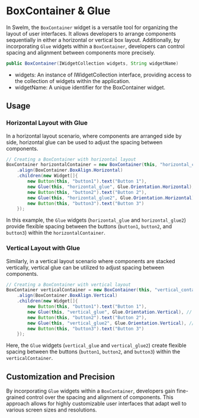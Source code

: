 # BoxContainer & Glue

In Swelm, the `BoxContainer` widget is a versatile tool for organizing the layout of user interfaces. It allows developers to arrange components sequentially in either a horizontal or vertical box layout. Additionally, by incorporating `Glue` widgets within a `BoxContainer`, developers can control spacing and alignment between components more precisely.

```java
public BoxContainer(IWidgetCollection widgets, String widgetName)
```

- widgets: An instance of IWidgetCollection interface, providing access to the collection of widgets within the application.
- widgetName: A unique identifier for the BoxContainer widget.

## Usage

### Horizontal Layout with Glue

In a horizontal layout scenario, where components are arranged side by side, horizontal glue can be used to adjust the spacing between components.

```java
// Creating a BoxContainer with horizontal layout
BoxContainer horizontalContainer = new BoxContainer(this, "horizontal_container")
    .align(BoxContainer.BoxAlign.Horizontal)
    .children(new Widget[]{
        new Button(this, "button1").text("Button 1"),
        new Glue(this, "horizontal_glue", Glue.Orientation.Horizontal), // Horizontal glue for spacing
        new Button(this, "button2").text("Button 2"),
        new Glue(this, "horizontal_glue2", Glue.Orientation.Horizontal), // Additional horizontal glue
        new Button(this, "button3").text("Button 3")
    });
```

In this example, the `Glue` widgets (`horizontal_glue` and `horizontal_glue2`) provide flexible spacing between the buttons (`button1`, `button2`, and `button3`) within the `horizontalContainer`.

### Vertical Layout with Glue

Similarly, in a vertical layout scenario where components are stacked vertically, vertical glue can be utilized to adjust spacing between components.

```java
// Creating a BoxContainer with vertical layout
BoxContainer verticalContainer = new BoxContainer(this, "vertical_container")
    .align(BoxContainer.BoxAlign.Vertical)
    .children(new Widget[]{
        new Button(this, "button1").text("Button 1"),
        new Glue(this, "vertical_glue", Glue.Orientation.Vertical), // Vertical glue for spacing
        new Button(this, "button2").text("Button 2"),
        new Glue(this, "vertical_glue2", Glue.Orientation.Vertical), // Additional vertical glue
        new Button(this, "button3").text("Button 3")
    });
```

Here, the `Glue` widgets (`vertical_glue` and `vertical_glue2`) create flexible spacing between the buttons (`button1`, `button2`, and `button3`) within the `verticalContainer`.

## Customization and Precision

By incorporating `Glue` widgets within a `BoxContainer`, developers gain fine-grained control over the spacing and alignment of components. This approach allows for highly customizable user interfaces that adapt well to various screen sizes and resolutions.